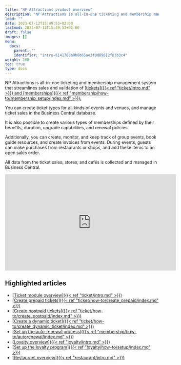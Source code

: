 ```yaml
---
title: "NP Attractions product overview"
description: "NP Attractions is all-in-one ticketing and membership management system that streamlines sales and validation of tickets and memberships."
lead: ""
date: 2023-07-12T15:49:53+02:00
lastmod: 2023-07-12T15:49:53+02:00
draft: false
images: []
menu:
  docs:
    parent: ""
    identifier: "intro-6141768b9b0b65ae3f0d89612f83b3c4"
weight: 260
toc: true
type: docs
---
```


NP Attractions is all-in-one ticketing and membership management system that streamlines sales and validation of [<ins>tickets<ins>]({{< ref "ticket/intro.md" >}}) and [<ins>memberships<ins>]({{< ref "membership/how-to/membership_setup/index.md" >}}).

You can create ticket types for all kinds of events and venues, and manage ticket sales in the Business Central database. 

It is also possible to create various types of memberships defined by their benefits, duration, upgrade capabilities, and renewal policies. 
  
Additionally, you can create, monitor, and keep track of group events, book guide resources, and create invoices from events. During events, guests can make purchases from restaurants or shops, and add these items to an open sales order.

All data from the ticket sales, stores, and cafés is collected and managed in Business Central. 

<iframe width="560" height="315" src="https://www.youtube.com/embed/HcQqvpAnlOQ?si=7ndxFLKWf2oLWI-K" title="YouTube video player" frameborder="0" allow="accelerometer; autoplay; clipboard-write; encrypted-media; gyroscope; picture-in-picture; web-share" allowfullscreen></iframe> 

## Highlighted articles

- [<ins>Ticket module overview<ins>]({{< ref "ticket/intro.md" >}})
- [<ins>Create prepaid tickets<ins>]({{< ref "ticket/how-to/create_prepaid/index.md" >}})
- [<ins>Create postpaid tickets<ins>]({{< ref "ticket/how-to/create_postpaid/index.md" >}})
- [<ins>Create a dynamic ticket<ins>]({{< ref "ticket/how-to/create_dynamic_ticket/index.md" >}})
- [<ins>Set up the auto-renewal process<ins>]({{< ref "membership/how-to/autorenewal/index.md" >}})
- [<ins>Loyalty overview<ins>]({{< ref "loyalty/intro.md" >}})
- [<ins>Set up the loyalty program<ins>]({{< ref "loyalty/how-to/setup/index.md" >}})
- [<ins>Restaurant overview<ins>]({{< ref "restaurant/intro.md" >}})